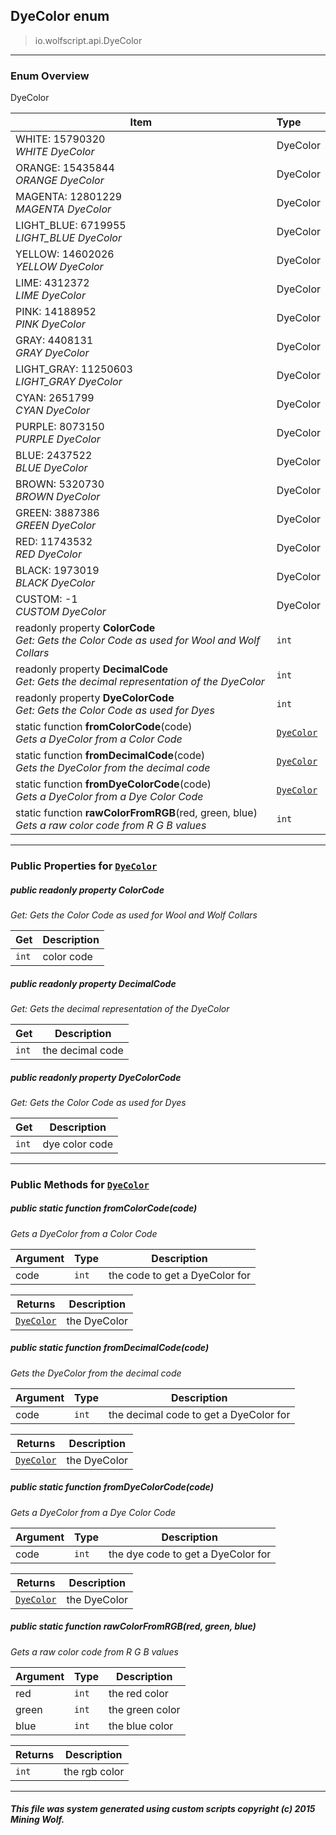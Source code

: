 ## DyeColor __enum__

>io.wolfscript.api.DyeColor

---

### Enum Overview

DyeColor

Item | Type   
--- | :--- 
WHITE: 15790320<br> _WHITE DyeColor_ | DyeColor
ORANGE: 15435844<br> _ORANGE DyeColor_ | DyeColor
MAGENTA: 12801229<br> _MAGENTA DyeColor_ | DyeColor
LIGHT_BLUE: 6719955<br> _LIGHT_BLUE DyeColor_ | DyeColor
YELLOW: 14602026<br> _YELLOW DyeColor_ | DyeColor
LIME: 4312372<br> _LIME DyeColor_ | DyeColor
PINK: 14188952<br> _PINK DyeColor_ | DyeColor
GRAY: 4408131<br> _GRAY DyeColor_ | DyeColor
LIGHT_GRAY: 11250603<br> _LIGHT_GRAY DyeColor_ | DyeColor
CYAN: 2651799<br> _CYAN DyeColor_ | DyeColor
PURPLE: 8073150<br> _PURPLE DyeColor_ | DyeColor
BLUE: 2437522<br> _BLUE DyeColor_ | DyeColor
BROWN: 5320730<br> _BROWN DyeColor_ | DyeColor
GREEN: 3887386<br> _GREEN DyeColor_ | DyeColor
RED: 11743532<br> _RED DyeColor_ | DyeColor
BLACK: 1973019<br> _BLACK DyeColor_ | DyeColor
CUSTOM: -1<br> _CUSTOM DyeColor_ | DyeColor
 readonly property __ColorCode__ <br> _Get: Gets the Color Code as used for Wool and Wolf Collars_ | `int`
 readonly property __DecimalCode__ <br> _Get: Gets the decimal representation of the DyeColor_ | `int`
 readonly property __DyeColorCode__ <br> _Get: Gets the Color Code as used for Dyes_ | `int`
static function __fromColorCode__(code) <br> _Gets a DyeColor from a Color Code_ | [`DyeColor`](DyeColor.md)
static function __fromDecimalCode__(code) <br> _Gets the DyeColor from the decimal code_ | [`DyeColor`](DyeColor.md)
static function __fromDyeColorCode__(code) <br> _Gets a DyeColor from a Dye Color Code_ | [`DyeColor`](DyeColor.md)
static function __rawColorFromRGB__(red, green, blue) <br> _Gets a raw color code from R G B values_ | `int`



---


### Public Properties for [`DyeColor`](DyeColor.md)

##### <a id='colorcode'></a>public  readonly property __ColorCode__

_Get: Gets the Color Code as used for Wool and Wolf Collars_

Get | Description
--- | --- 
`int` | color code



##### <a id='decimalcode'></a>public  readonly property __DecimalCode__

_Get: Gets the decimal representation of the DyeColor_

Get | Description
--- | --- 
`int` | the decimal code



##### <a id='dyecolorcode'></a>public  readonly property __DyeColorCode__

_Get: Gets the Color Code as used for Dyes_

Get | Description
--- | --- 
`int` | dye color code



---

### Public Methods for [`DyeColor`](DyeColor.md)

##### <a id='fromcolorcode'></a>public static function __fromColorCode__(code)

_Gets a DyeColor from a Color Code_

Argument | Type | Description  
--- | --- | --- 
code | `int` | the code to get a DyeColor for

Returns | Description
--- | --- 
[`DyeColor`](DyeColor.md) | the DyeColor


##### <a id='fromdecimalcode'></a>public static function __fromDecimalCode__(code)

_Gets the DyeColor from the decimal code_

Argument | Type | Description  
--- | --- | --- 
code | `int` | the decimal code to get a DyeColor for

Returns | Description
--- | --- 
[`DyeColor`](DyeColor.md) | the DyeColor


##### <a id='fromdyecolorcode'></a>public static function __fromDyeColorCode__(code)

_Gets a DyeColor from a Dye Color Code_

Argument | Type | Description  
--- | --- | --- 
code | `int` | the dye code to get a DyeColor for

Returns | Description
--- | --- 
[`DyeColor`](DyeColor.md) | the DyeColor


##### <a id='rawcolorfromrgb'></a>public static function __rawColorFromRGB__(red, green, blue)

_Gets a raw color code from R G B values_

Argument | Type | Description  
--- | --- | --- 
red | `int` | the red color
green | `int` | the green color
blue | `int` | the blue color

Returns | Description
--- | --- 
`int` | the rgb color


---


##### This file was system generated using custom scripts copyright (c) 2015 Mining Wolf.
	

